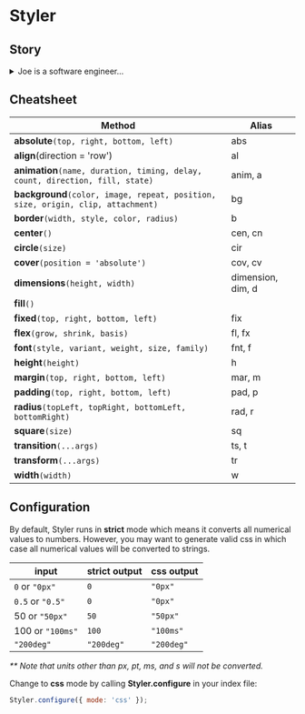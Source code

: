 # Styler

## Story

<details>
  <summary>Joe is a software engineer...</summary>

Joe is a software engineer at the world's greatest tech company. He's pretty great when it comes to styling components. Some would even call him the master. Let's look at an  example of a common styling workflow that Joe sees every day.

The first file Joe opens this morning is a component written by his coworker Jim who sucks at coding. Jim has written this ugly thing and Joe knows he can make it shine:

```js
const styles = {
  container: {
    position: 'absolute',
    left: '0px',
    top: '0px',
  },
  content: {
    fontFamily: 'Arial',
    fontSize: '16px',
    paddingRight: '5px',
    paddingTop: '10px',
  },
  close: {
    position: 'absolute',
    left: '50px',
    top: '0px',
  },
};

export default () => (
  <div style={styles.container}>
    <p style={styles.content}>Hello World</p>
    <button style={styles.close}>Close</button>
  </div>
);
```

Pretty soon Joe leans back in his chair with a smug look on his face. He's made Jim's ugly code more concise. I mean, just look at this thing of beauty:

```js
const absolute = {
  position: 'absolute',
  left: '0px',
  top: '0px',
};
const styles = {
  container: absolute,
  content: {
    font: '16px Arial',
    padding: '10px 5px 0 0',
  },
  close: { ...absolute, top: '50px' },
};

export default () => (
  <div style={styles.container}>
    <p style={styles.content}>Hello World</p>
    <button style={styles.close}>Close</button>
  </div>
);
```

Nice job Joe! You really showed Jim. You should go over and shove your commit in his face! Better yet, demand he reviews your PR immediately.

But wait just a second there Joe... here comes Joy, she is the office know-it-all. While you've been too busy plotting your next malevolent move she's swooped in and is carefully studying your code.

"That's obtuse!" Joy says, "Why don't you do it this way!?"

Joe has no idea what she's talking about. The code is perfect. Stunned, Joy grabs Joe's keyboard and produces this little gem:

```js
import styler from 'styler';

const styles = {
  container: styler.absolute(0,,,0);
  content: styler
    .font(16, 'Arial')
    .padding(10, 5),
  close: styler.absolute(50),
};

export default () => (
  <div style={styles.container}>
    <p style={styles.content}>Hello World</p>
    <button style={styles.close}>Close</button>
  </div>
);
```

What on earth just happened!? Joe says, he's completely stunned. onfounded, Joe stares at his screen while the drool pours from his bottom lip.

But just then Joe remembers: he is pretty slick. He wipes the drool from his face, does a little studying, and within the hour is producing masterpieces like this to the amazement of his coworkers:

```js
import s from 'styler';

const styles = {
    container: s.cover(),
    header: s.dim('50 100%').bg('#000').c('#fff').font('20px Arial'),
    text: s.c('#fff').p('10px'),
};

export default () => (
  <div style={styles.container}>
    <h1 style={styles.header}>Welcome</h1>
    <p style={styles.text}>To Joe's Awesome Website</p>
  </div>
);
```

Joe is now the office hero. Not only is he twice as fast at styling and can't control the urge to grin menacingly at Jim... who still sucks.
</details>

## Cheatsheet

|Method|Alias|
|---|---|
|**absolute**```(top, right, bottom, left)```|abs|
|**align**(direction = 'row')|al|
|**animation**```(name, duration, timing, delay, count, direction, fill, state)```|anim, a|
|**background**```(color, image, repeat, position, size, origin, clip, attachment)```|bg|
|**border**```(width, style, color, radius)```|b|
|**center**```()```|cen, cn|
|**circle**```(size)```|cir|
|**cover**```(position = 'absolute')```|cov, cv|
|**dimensions**```(height, width)```|dimension, dim, d|
|**fill**```()```||
|**fixed**```(top, right, bottom, left)```|fix|
|**flex**```(grow, shrink, basis)```|fl, fx|
|**font**```(style, variant, weight, size, family)```|fnt, f|
|**height**```(height)```|h|
|**margin**```(top, right, bottom, left)```|mar, m|
|**padding**```(top, right, bottom, left)```|pad, p|
|**radius**```(topLeft, topRight, bottomLeft, bottomRight)```|rad, r|
|**square**```(size)```|sq|
|**transition**```(...args)```|ts, t|
|**transform**```(...args)```|tr|
|**width**```(width)```|w|

## Configuration
By default, Styler runs in **strict** mode which means it converts all numerical values to numbers. However, you may want to generate valid css in which case all numerical values will be converted to strings.

|input|strict output|css output|
|---|---|---|
|```0``` or ```"0px"```|```0```|```"0px"```|
|```0.5``` or ```"0.5"```|```0```|```"0px"```|
|50 or ```"50px"```|```50```|```"50px"```|
|100 or ```"100ms"```|```100```|```"100ms"```|
|```"200deg"```|```"200deg"```|```"200deg"```|

_** Note that units other than px, pt, ms, and s will not be converted._

Change to **css** mode by calling **Styler.configure** in your index file:

```js
Styler.configure({ mode: 'css' });
```


